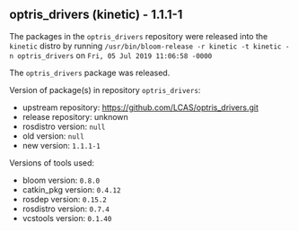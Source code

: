 ## optris_drivers (kinetic) - 1.1.1-1

The packages in the `optris_drivers` repository were released into the `kinetic` distro by running `/usr/bin/bloom-release -r kinetic -t kinetic -n optris_drivers` on `Fri, 05 Jul 2019 11:06:58 -0000`

The `optris_drivers` package was released.

Version of package(s) in repository `optris_drivers`:

- upstream repository: https://github.com/LCAS/optris_drivers.git
- release repository: unknown
- rosdistro version: `null`
- old version: `null`
- new version: `1.1.1-1`

Versions of tools used:

- bloom version: `0.8.0`
- catkin_pkg version: `0.4.12`
- rosdep version: `0.15.2`
- rosdistro version: `0.7.4`
- vcstools version: `0.1.40`


